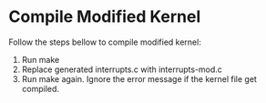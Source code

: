 # Compile Modified Kernel
Follow the steps bellow to compile modified kernel:
1. Run make
2. Replace generated interrupts.c with interrupts-mod.c
3. Run make again. Ignore the error message if the kernel file get compiled.

